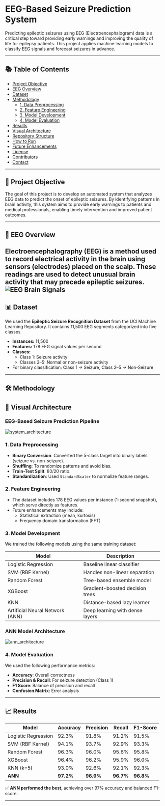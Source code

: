 # EEG-Based Seizure Prediction System

Predicting epileptic seizures using EEG (Electroencephalogram) data is a critical step toward providing early warnings and improving the quality of life for epilepsy patients. This project applies machine learning models to classify EEG signals and forecast seizures in advance.

---

## 📚 Table of Contents

- [Project Objective](#-project-objective)
- [EEG Overview](#-eeg-overview)
- [Dataset](#-dataset)
- [Methodology](#-methodology)
  - [1. Data Preprocessing](#1-data-preprocessing)
  - [2. Feature Engineering](#2-feature-engineering)
  - [3. Model Development](#3-model-development)
  - [4. Model Evaluation](#4-model-evaluation)
- [Results](#-results)
- [Visual Architecture](#-visual-architecture)
- [Repository Structure](#-repository-structure)
- [How to Run](#-how-to-run)
- [Future Enhancements](#-future-enhancements)
- [License](#-license)
- [Contributors](#-contributors)
- [Contact](#-contact)

---

## 🧠 Project Objective

The goal of this project is to develop an automated system that analyzes EEG data to predict the onset of epileptic seizures. By identifying patterns in brain activity, this system aims to provide early warnings to patients and medical professionals, enabling timely intervention and improved patient outcomes.

---

## 🧾 EEG Overview

Electroencephalography (EEG) is a method used to record electrical activity in the brain using sensors (electrodes) placed on the scalp. These readings are used to detect unusual brain activity that may precede epileptic seizures.
![EEG Brain Signals](https://github.com/user-attachments/assets/5121e10b-099f-4504-98f2-ddf54b4e612b)
---

## 📊 Dataset

We used the **Epileptic Seizure Recognition Dataset** from the UCI Machine Learning Repository. It contains 11,500 EEG segments categorized into five classes.

- **Instances:** 11,500
- **Features:** 178 EEG signal values per second
- **Classes:**
  - Class 1: Seizure activity
  - Classes 2–5: Normal or non-seizure activity
- For binary classification: Class 1 → Seizure, Class 2–5 → Non-Seizure

---

## 🛠️ Methodology

## 🧩 Visual Architecture

### EEG-Based Seizure Prediction Pipeline
![system_architecture](https://github.com/user-attachments/assets/50e287bd-7c57-47eb-ba00-082ac0f1fab1)

### 1. Data Preprocessing
- **Binary Conversion**: Converted the 5-class target into binary labels (seizure vs. non-seizure).
- **Shuffling**: To randomize patterns and avoid bias.
- **Train-Test Split**: 80/20 ratio.
- **Standardization**: Used `StandardScaler` to normalize feature ranges.

### 2. Feature Engineering
- The dataset includes 178 EEG values per instance (1-second snapshot), which serve directly as features.
- Future enhancements may include:
  - Statistical extraction (mean, kurtosis)
  - Frequency domain transformation (FFT)

### 3. Model Development
We trained the following models using the same training dataset:

| Model                | Description |
|---------------------|-------------|
| Logistic Regression | Baseline linear classifier |
| SVM (RBF Kernel)    | Handles non-linear separation |
| Random Forest       | Tree-based ensemble model |
| XGBoost             | Gradient-boosted decision trees |
| KNN                 | Distance-based lazy learner |
| Artificial Neural Network (ANN) | Deep learning with dense layers |

### ANN Model Architecture  
![ann_architecture](https://github.com/user-attachments/assets/43e936af-b9c1-4236-be91-82059bb93e22)

### 4. Model Evaluation
We used the following performance metrics:
- **Accuracy**: Overall correctness
- **Precision & Recall**: For seizure detection (Class 1)
- **F1 Score**: Balance of precision and recall
- **Confusion Matrix**: Error analysis

---

## 📈 Results

| Model                 | Accuracy | Precision | Recall | F1-Score |
|----------------------|----------|-----------|--------|----------|
| Logistic Regression  | 92.3%    | 91.8%     | 91.2%  | 91.5%    |
| SVM (RBF Kernel)     | 94.1%    | 93.7%     | 92.9%  | 93.3%    |
| Random Forest        | 96.3%    | 96.0%     | 95.6%  | 95.8%    |
| XGBoost              | 96.4%    | 96.2%     | 95.9%  | 96.0%    |
| KNN (k=5)            | 93.0%    | 92.6%     | 92.1%  | 92.3%    |
| **ANN**              | **97.2%**| **96.9%** | **96.7%**| **96.8%**|

✅ **ANN performed the best**, achieving over 97% accuracy and balanced F1-score.

---

